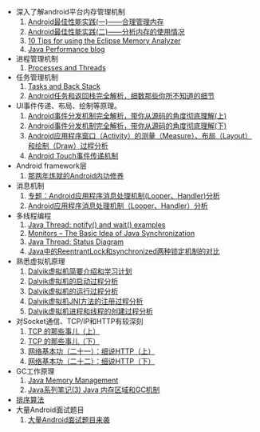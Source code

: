- 深入了解android平台内存管理机制
	1. [Android最佳性能实践(一)——合理管理内存](http://blog.csdn.net/guolin_blog/article/details/42238627)
	2. [Android最佳性能实践(二)——分析内存的使用情况](http://blog.csdn.net/guolin_blog/article/details/42238633)
	3. [10 Tips for using the Eclipse Memory Analyzer](http://eclipsesource.com/blogs/2013/01/21/10-tips-for-using-the-eclipse-memory-analyzer/)
	4. [Java Performance blog](http://kohlerm.blogspot.kr/2009/07/eclipse-memory-analyzer-10-useful.html)
- 进程管理机制
	1. [Processes and Threads](http://developer.android.com/guide/components/processes-and-threads.html)
- 任务管理机制
	1. [Tasks and Back Stack](http://developer.android.com/guide/components/tasks-and-back-stack.html)
	2.  [Android任务和返回栈完全解析，细数那些你所不知道的细节](http://blog.csdn.net/guolin_blog/article/details/41087993)
- UI事件传递、布局、绘制等原理。
	1. [Android事件分发机制完全解析，带你从源码的角度彻底理解(上)](http://blog.csdn.net/guolin_blog/article/details/9097463)
	2. [Android事件分发机制完全解析，带你从源码的角度彻底理解(下)](http://blog.csdn.net/guolin_blog/article/details/9153747)
	3. [Android应用程序窗口（Activity）的测量（Measure）、布局（Layout）和绘制（Draw）过程分析](http://blog.csdn.net/luoshengyang/article/details/8372924)
	4. [Android Touch事件传递机制](http://www.trinea.cn/android/touch-event-delivery-mechanism/)
- Android framework层
	1. [那两年炼就的Android内功修养](http://blog.csdn.net/luoshengyang/article/details/8923485)
- 消息机制
	1. [专题：Android应用程序消息处理机制(Looper、Handler)分析](http://mobile.51cto.com/aprogram-440294.htm)
	2. [ Android应用程序消息处理机制（Looper、Handler）分析](http://blog.csdn.net/luoshengyang/article/details/6817933)
- 多线程编程
	1. 	[Java Thread: notify() and wait() examples](http://www.programcreek.com/2011/12/monitors-java-synchronization-mechanism/)
	2. 	[Monitors – The Basic Idea of Java Synchronization](http://www.programcreek.com/2011/12/monitors-java-synchronization-mechanism/)
	3. 	[Java Thread: Status Diagram](http://www.programcreek.com/2009/03/thread-status/)
	4. 	[Java中的ReentrantLock和synchronized两种锁定机制的对比](http://www.ibm.com/developerworks/cn/java/j-jtp10264/index.html)	
- 熟悉虚拟机原理
	1. [Dalvik虚拟机简要介绍和学习计划](http://blog.csdn.net/luoshengyang/article/details/8852432)
	2. [Dalvik虚拟机的启动过程分析](http://blog.csdn.net/luoshengyang/article/details/8885792)
	3. [Dalvik虚拟机的运行过程分析](http://blog.csdn.net/luoshengyang/article/details/8914953)
	4. [Dalvik虚拟机JNI方法的注册过程分析](http://blog.csdn.net/luoshengyang/article/details/8923483)
	5. [Dalvik虚拟机进程和线程的创建过程分析](http://blog.csdn.net/luoshengyang/article/details/8923484)
- 对Socket通信、TCP/IP和HTTP有较深刻
	1. [TCP 的那些事儿（上）](http://coolshell.cn/articles/11564.html)
	2. [TCP 的那些事儿（下）](http://coolshell.cn/articles/11609.html)
	3. [网络基本功（二十一）：细说HTTP（上）](https://community.emc.com/message/858387#858387)
	4. [网络基本功（二十二）：细说HTTP（下）](https://community.emc.com/message/859697#859697)
- GC工作原理
	1. [Java Memory Management](http://www.cnblogs.com/zhguang/p/3257367.html#GCparam)
	1. [Java系列笔记(3) Java 内存区域和GC机制](http://javabook.compuware.com/content/memory/how-garbage-collection-works.aspx)
- [排序算法](http://www.cnblogs.com/wolf-sun/p/4312475.html)
- 大量Android面试题目
	1. [大量Android面试题目来袭](http://www.jianshu.com/p/e555f1f1dfa3)